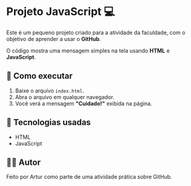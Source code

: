 # Projeto JavaScript 💻

Este é um pequeno projeto criado para a atividade da faculdade, com o objetivo de aprender a usar o **GitHub**.

O código mostra uma mensagem simples na tela usando **HTML** e **JavaScript**.

## 🚀 Como executar

1. Baixe o arquivo `index.html`.
2. Abra o arquivo em qualquer navegador.
3. Você verá a mensagem **"Cuidado!"** exibida na página.

## 🧠 Tecnologias usadas
- HTML
- JavaScript

## 👨‍💻 Autor
Feito por Artur como parte de uma atividade prática sobre GitHub.
